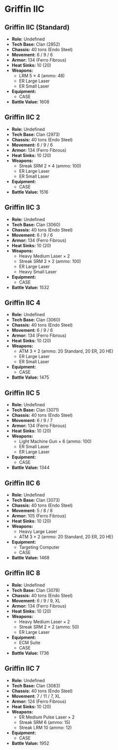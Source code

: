 # Griffin IIC
## Griffin IIC (Standard)
- **Role:** Undefined
- **Tech Base:** Clan (2852)
- **Chassis:** 40 tons (Endo Steel)
- **Movement:** 6 / 9 / 6
- **Armor:** 134 (Ferro Fibrous)
- **Heat Sinks:** 10 (20)
- **Weapons:**
  - LRM 5 × 4 (ammo: 48)
  - ER Large Laser
  - ER Small Laser
- **Equipment:**
  - CASE
- **Battle Value:** 1608

## Griffin IIC 2
- **Role:** Undefined
- **Tech Base:** Clan (2973)
- **Chassis:** 40 tons (Endo Steel)
- **Movement:** 6 / 9 / 6
- **Armor:** 134 (Ferro Fibrous)
- **Heat Sinks:** 10 (20)
- **Weapons:**
  - Streak SRM 2 × 4 (ammo: 100)
  - ER Large Laser
  - ER Small Laser
- **Equipment:**
  - CASE
- **Battle Value:** 1516

## Griffin IIC 3
- **Role:** Undefined
- **Tech Base:** Clan (3060)
- **Chassis:** 40 tons (Endo Steel)
- **Movement:** 6 / 9 / 6
- **Armor:** 134 (Ferro Fibrous)
- **Heat Sinks:** 10 (20)
- **Weapons:**
  - Heavy Medium Laser × 2
  - Streak SRM 2 × 2 (ammo: 100)
  - ER Large Laser
  - Heavy Small Laser
- **Equipment:**
  - CASE
- **Battle Value:** 1532

## Griffin IIC 4
- **Role:** Undefined
- **Tech Base:** Clan (3060)
- **Chassis:** 40 tons (Endo Steel)
- **Movement:** 6 / 9 / 6
- **Armor:** 134 (Ferro Fibrous)
- **Heat Sinks:** 10 (20)
- **Weapons:**
  - ATM 3 × 2 (ammo: 20 Standard, 20 ER, 20 HE)
  - ER Large Laser
  - ER Small Laser
- **Equipment:**
  - CASE
- **Battle Value:** 1475

## Griffin IIC 5
- **Role:** Undefined
- **Tech Base:** Clan (3071)
- **Chassis:** 40 tons (Endo Steel)
- **Movement:** 6 / 9 / 7
- **Armor:** 134 (Ferro Fibrous)
- **Heat Sinks:** 10 (20)
- **Weapons:**
  - Light Machine Gun × 6 (ammo: 100)
  - ER Small Laser
  - ER Large Laser
- **Equipment:**
  - CASE
- **Battle Value:** 1344

## Griffin IIC 6
- **Role:** Undefined
- **Tech Base:** Clan (3073)
- **Chassis:** 40 tons (Endo Steel)
- **Movement:** 5 / 8 / 8
- **Armor:** 105 (Ferro Fibrous)
- **Heat Sinks:** 10 (20)
- **Weapons:**
  - Heavy Large Laser
  - ATM 3 × 2 (ammo: 20 Standard, 20 ER, 20 HE)
- **Equipment:**
  - Targeting Computer
  - CASE
- **Battle Value:** 1468

## Griffin IIC 8
- **Role:** Undefined
- **Tech Base:** Clan (3078)
- **Chassis:** 40 tons (Endo Steel)
- **Movement:** 6 / 9 / 9, XL
- **Armor:** 134 (Ferro Fibrous)
- **Heat Sinks:** 10 (20)
- **Weapons:**
  - Heavy Medium Laser × 2
  - Streak SRM 2 × 2 (ammo: 50)
  - ER Large Laser
- **Equipment:**
  - ECM Suite
  - CASE
- **Battle Value:** 1736

## Griffin IIC 7
- **Role:** Undefined
- **Tech Base:** Clan (3083)
- **Chassis:** 40 tons (Endo Steel)
- **Movement:** 7 / 11 / 7, XL
- **Armor:** 124 (Ferro Fibrous)
- **Heat Sinks:** 10 (20)
- **Weapons:**
  - ER Medium Pulse Laser × 2
  - Streak SRM 6 (ammo: 15)
  - Streak LRM 10 (ammo: 12)
- **Equipment:**
  - CASE
- **Battle Value:** 1952

